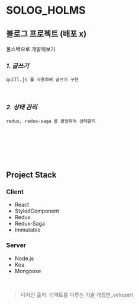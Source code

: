 # SOLOG_HOLMS

## 블로그 프로젝트 (배포 x)

풀스택으로 개발해보기

### __*1. 글쓰기*__

    quill.js 를 사용하여 글쓰기 구현

<br>

### __*2. 상태 관리*__

    redux, redux-saga 를 활용하여 상태관리
<br>



<br>
<br>

&nbsp;

## Project Stack

### Client
- React
- StyledComponent
- Redux
- Redux-Saga
- immutable

### Server
- Node.js
- Koa
- Mongoose


&nbsp;&nbsp;


> 디자인 출처: 리액트를 다루는 기술 개정판_velopert

